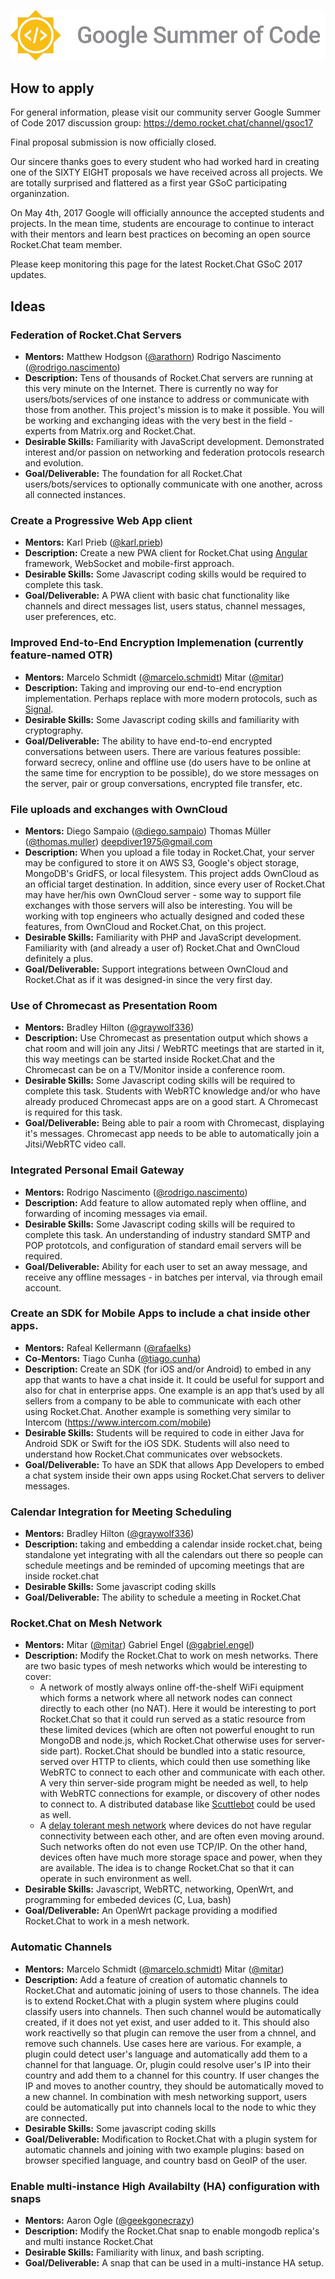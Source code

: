 [![Google Summer of Code 2017](https://github.com/Sing-Li/bbug/raw/master/images/gsoclogo.jpg)](https://developers.google.com/open-source/gsoc/)

## How to apply

For general information, please visit our community server Google Summer of Code 2017 discussion group:    https://demo.rocket.chat/channel/gsoc17

Final proposal submission is now officially closed.  

Our sincere thanks goes to every student who had worked hard in creating one of the SIXTY EIGHT proposals we have received across all projects.  We are totally surprised and flattered as a first year GSoC participating organinzation.

On May 4th, 2017 Google will officially announce the accepted students and projects. In the mean time, students are encourage to continue to interact with their mentors and learn best practices on becoming an open source Rocket.Chat team member.

Please keep monitoring this page for the latest Rocket.Chat GSoC 2017 updates.

## Ideas

### Federation of Rocket.Chat Servers
* **Mentors:** Matthew Hodgson ([@arathorn](https://github.com/ara4n))  Rodrigo Nascimento ([@rodrigo.nascimento](https://github.com/rodrigok))
* **Description:** Tens of thousands of Rocket.Chat servers are running at this very minute on the Internet.  There is currently no way for users/bots/services of one instance to address or communicate with those from another.  This project's mission is to make it possible. You will be working and exchanging ideas with the very best in the field - experts from Matrix.org and Rocket.Chat.
* **Desirable Skills:** Familiarity with JavaScript development.  Demonstrated interest and/or passion on networking and federation protocols research and evolution.
* **Goal/Deliverable:** The foundation for all Rocket.Chat users/bots/services to optionally communicate with one another, across all connected instances.

### Create a Progressive Web App client
* **Mentors:**  Karl Prieb ([@karl.prieb](https://github.com/karlprieb)) 
* **Description:** Create a new PWA client for Rocket.Chat using [Angular](https://angular.io/) framework, WebSocket and mobile-first approach.
* **Desirable Skills:** Some Javascript coding skills would be required to complete this task.
* **Goal/Deliverable:** A PWA client with basic chat functionality like channels and direct messages list, users status, channel messages, user preferences, etc.

### Improved End-to-End Encryption Implemenation (currently feature-named OTR)
* **Mentors:** Marcelo Schmidt ([@marcelo.schmidt](https://github.com/marceloschmidt))  Mitar ([@mitar](https://github.com/mitar))
* **Description:** Taking and improving our end-to-end encryption implementation. Perhaps replace with more modern protocols, such as [Signal](https://en.wikipedia.org/wiki/Signal_Protocol). 
* **Desirable Skills:** Some Javascript coding skills and familiarity with cryptography.
* **Goal/Deliverable:** The ability to have end-to-end encrypted conversations between users. There are various features possible: forward secrecy, online and offline use (do users have to be online at the same time for encryption to be possible), do we store messages on the server, pair or group conversations, encrypted file transfer, etc.

### File uploads and exchanges with OwnCloud
* **Mentors:** Diego Sampaio ([@diego.sampaio](https://github.com/sampaiodiego))  Thomas Müller ([@thomas.muller](https://github.com/DeepDiver1975)) deepdiver1975@gmail.com
* **Description:**  When you upload a file today in Rocket.Chat, your server may be configured to store it on AWS S3,  Google's object storage, MongoDB's GridFS, or local filesystem.   This project adds OwnCloud as an official target destination.  In addition, since every user of Rocket.Chat may have her/his own OwnCloud server - some way to support file exchanges with those servers will also be interesting.   You will be working with top engineers who actually designed and coded these features, from OwnCloud and Rocket.Chat, on this project.
* **Desirable Skills:** Familiarity with PHP and JavaScript development. Familiarity with (and already a user of) Rocket.Chat and OwnCloud definitely a plus.
* **Goal/Deliverable:** Support integrations between OwnCloud and Rocket.Chat as if it was designed-in since the very first day.

### Use of Chromecast as Presentation Room
* **Mentors:** Bradley Hilton ([@graywolf336](https://github.com/graywolf336)) 
* **Description:** Use Chromecast as presentation output which shows a chat room and will join any Jitsi / WebRTC meetings that are started in it, this way meetings can be started inside Rocket.Chat and the Chromecast can be on a TV/Monitor inside a conference room.
* **Desirable Skills:** Some Javascript coding skills will be required to complete this task. Students with WebRTC knowledge and/or who have already produced Chromecast apps are on a good start. A Chromecast is required for this task.
* **Goal/Deliverable:** Being able to pair a room with Chromecast, displaying it's messages. Chromecast app needs to be able to automatically join a Jitsi/WebRTC video call. 

### Integrated Personal Email Gateway
* **Mentors:** Rodrigo Nascimento ([@rodrigo.nascimento](https://github.com/rodrigok))
* **Description:** Add feature to allow automated reply when offline, and forwarding of incoming messages via email.
* **Desirable Skills:** Some Javascript coding skills will be required to complete this task. An understanding of industry standard SMTP and POP prototcols, and configuration of standard email servers will be required.
* **Goal/Deliverable:**  Ability for each user to set an away message, and receive any offline messages - in batches per interval, via through email account.

### Create an SDK for Mobile Apps to include a chat inside other apps.
* **Mentors:** Rafeal Kellermann ([@rafaelks](https://github.com/rafaelks))
* **Co-Mentors:** Tiago Cunha ([@tiago.cunha](https://github.com/laggedHero))
* **Description:** Create an SDK (for iOS and/or Android) to embed in any app that wants to have a chat inside it. It could be useful for support and also for chat in enterprise apps. One example is an app that’s used by all sellers from a company to be able to communicate with each other using Rocket.Chat. Another example is something very similar to Intercom (https://www.intercom.com/mobile)
* **Desirable Skills:** Students will be required to code in either Java for Android SDK or Swift for the iOS SDK. Students will also need to understand how Rocket.Chat communicates over websockets.
* **Goal/Deliverable:** To have an SDK that allows App Developers to embed a chat system inside their own apps using Rocket.Chat servers to deliver messages.

### Calendar Integration for Meeting Scheduling
* **Mentors:** Bradley Hilton ([@graywolf336](https://github.com/graywolf336))
* **Description:** taking and embedding a calendar inside rocket.chat, being standalone yet integrating with all the calendars out there so people can schedule meetings and be reminded of upcoming meetings that are inside rocket.chat
* **Desirable Skills:** Some javascript coding skills
* **Goal/Deliverable:** The ability to schedule a meeting in Rocket.Chat

### Rocket.Chat on Mesh Network
* **Mentors:**  Mitar ([@mitar](https://github.com/mitar))  Gabriel Engel ([@gabriel.engel](https://github.com/engelgabriel))
* **Description:** Modify the Rocket.Chat to work on mesh networks. There are two basic types of mesh networks which would be interesting to cover:
  * A network of mostly always online off-the-shelf WiFi equipment which forms a network where all network nodes can connect directly to each other (no NAT). Here it would be interesting to port Rocket.Chat so that it could run served as a static resource from these limited devices (which are often not powerful enought to run MongoDB and node.js, which Rocket.Chat otherwise uses for server-side part). Rocket.Chat should be bundled into a static resource, served over HTTP to clients, which could then use something like WebRTC to connect to each other and communicate with each other. A very thin server-side program might be needed as well, to help with WebRTC connections for example, or discovery of other nodes to connect to. A distributed database like [Scuttlebot](http://scuttlebot.io/) could be used as well.
  * A [delay tolerant mesh network](https://en.wikipedia.org/wiki/Delay-tolerant_networking) where devices do not have regular connectivity between each other, and are often even moving around. Such networks often do not even use TCP/IP. On the other hand, devices often have much more storage space and power, when they are available. The idea is to change Rocket.Chat so that it can operate in such environment as well.
* **Desirable Skills:** Javascript, WebRTC, networking, OpenWrt, and programming for embeded devices (C, Lua, bash)
* **Goal/Deliverable:** An OpenWrt package providing a modified Rocket.Chat to work in a mesh network.

### Automatic Channels
* **Mentors:** Marcelo Schmidt ([@marcelo.schmidt](https://github.com/marceloschmidt))  Mitar ([@mitar](https://github.com/mitar))
* **Description:** Add a feature of creation of automatic channels to Rocket.Chat and automatic joining of users to those channels. The idea is to extend Rocket.Chat with a plugin system where plugins could classify users into channels. Then such channel would be automatically created, if it does not yet exist, and user added to it. This should also work reactivelly so that plugin can remove the user from a chnnel, and remove such channels. Use cases here are various. For example, a plugin could detect user's language and automatically add them to a channel for that language. Or, plugin could resolve user's IP into their country and add them to a channel for this country. If user changes the IP and moves to another country, they should be automatically moved to a new channel. In combination with mesh networking support, users could be automatically put into channels local to the node to whic they are connected.
* **Desirable Skills:** Some javascript coding skills
* **Goal/Deliverable:** Modification to Rocket.Chat with a plugin system for automatic channels and joining with two example plugins: based on browser specified language, and country basd on GeoIP of the user.

### Enable multi-instance High Availabilty (HA) configuration with snaps
* **Mentors:** Aaron Ogle ([@geekgonecrazy](https://github.com/geekgonecrazy))
* **Description:** Modify the Rocket.Chat snap to enable mongodb replica's and multi instance Rocket.Chat
* **Desirable Skills:** Familiarity with linux, and bash scripting.
* **Goal/Deliverable:** A snap that can be used in a multi-instance HA setup.
